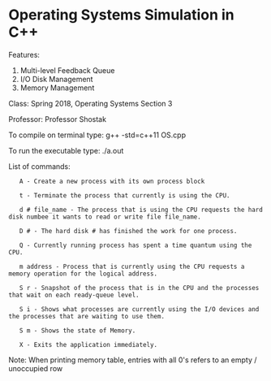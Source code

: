<p align="center">
  <h1> Operating Systems Simulation in C++ </h1>
</p>

Features:
 1. Multi-level Feedback Queue
 2. I/O Disk Management
 3. Memory Management 

Class: Spring 2018, Operating Systems Section 3

Professor: Professor Shostak

To compile on terminal type:
 g++ -std=c++11 OS.cpp


To run the executable type:
 ./a.out

List of commands:

       A - Create a new process with its own process block

       t - Terminate the process that currently is using the CPU.

       d # file_name - The process that is using the CPU requests the hard disk numbee it wants to read or write file file_name.

       D # - The hard disk # has finished the work for one process.

       Q - Currently running process has spent a time quantum using the CPU.

       m address - Process that is currently using the CPU requests a memory operation for the logical address.

       S r - Snapshot of the process that is in the CPU and the processes that wait on each ready-queue level.

       S i - Shows what processes are currently using the I/O devices and the processes that are waiting to use them.

       S m - Shows the state of Memory.

       X - Exits the application immediately.


Note: When printing memory table, entries with all 0's refers to an empty / unoccupied row


